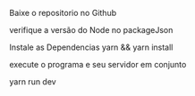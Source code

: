 Baixe o repositorio no Github

verifique a versão do Node no packageJson

Instale as Dependencias 
yarn && yarn install

execute o programa e seu servidor em conjunto

yarn run dev

